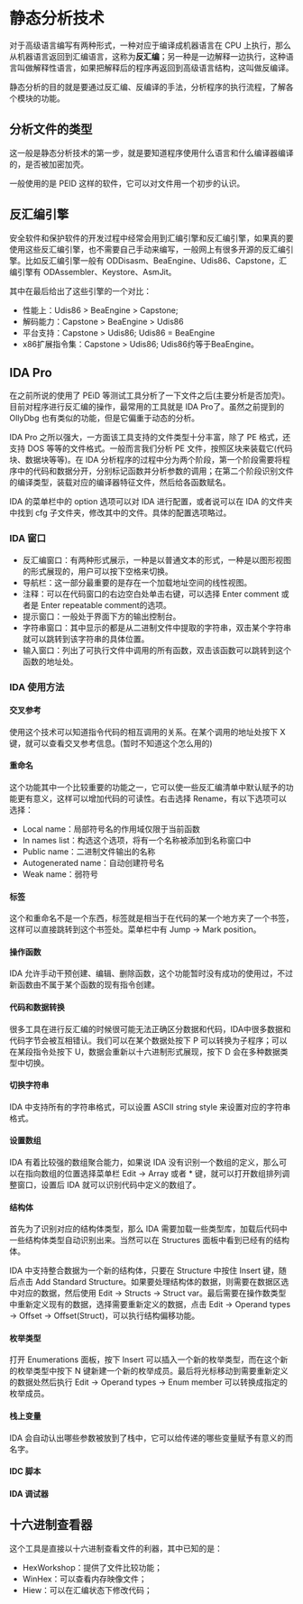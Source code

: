 # 静态分析技术

对于高级语言编写有两种形式，一种对应于编译成机器语言在 CPU 上执行，那么从机器语言返回到汇编语言，这称为**反汇编**；另一种是一边解释一边执行，这种语言叫做解释性语言，如果把解释后的程序再返回到高级语言结构，这叫做反编译。

静态分析的目的就是要通过反汇编、反编译的手法，分析程序的执行流程，了解各个模块的功能。

## 分析文件的类型

这一般是静态分析技术的第一步，就是要知道程序使用什么语言和什么编译器编译的，是否被加密加壳。

一般使用的是 PEID 这样的软件，它可以对文件用一个初步的认识。

## 反汇编引擎

安全软件和保护软件的开发过程中经常会用到汇编引擎和反汇编引擎，如果真的要使用这些反汇编引擎，也不需要自己手动来编写，一般网上有很多开源的反汇编引擎。比如反汇编引擎一般有 ODDisasm、BeaEngine、Udis86、Capstone，汇编引擎有 ODAssembler、Keystore、AsmJit。

其中在最后给出了这些引擎的一个对比：

* 性能上：Udis86 > BeaEngine > Capstone;
* 解码能力：Capstone > BeaEngine > Udis86
* 平台支持：Capstone > Udis86; Udis86 = BeaEngine
* x86扩展指令集：Capstone > Udis86; Udis86约等于BeaEngine。

## IDA Pro

在之前所说的使用了 PEiD 等测试工具分析了一下文件之后(主要分析是否加壳)。目前对程序进行反汇编的操作，最常用的工具就是 IDA Pro了。虽然之前提到的 OllyDbg 也有类似的功能，但是它偏重于动态的分析。

IDA Pro 之所以强大，一方面该工具支持的文件类型十分丰富，除了 PE 格式，还支持 DOS 等等的文件格式。一般而言我们分析 PE 文件，按照区块来装载它(代码块、数据块等等)。在 IDA 分析程序的过程中分为两个阶段，第一个阶段需要将程序中的代码和数据分开，分别标记函数并分析参数的调用；在第二个阶段识别文件的编译类型，装载对应的编译器特征文件，然后给各函数赋名。

IDA 的菜单栏中的 option 选项可以对 IDA 进行配置，或者说可以在 IDA 的文件夹中找到 cfg 子文件夹，修改其中的文件。具体的配置选项略过。

### IDA 窗口

* 反汇编窗口：有两种形式展示，一种是以普通文本的形式，一种是以图形视图的形式展现的，用户可以按下空格来切换。
* 导航栏：这一部分最重要的是存在一个加载地址空间的线性视图。
* 注释：可以在代码窗口的右边空白处单击右键，可以选择 Enter comment 或者是 Enter repeatable comment的选项。
* 提示窗口：一般处于界面下方的输出控制台。
* 字符串窗口：其中显示的都是从二进制文件中提取的字符串，双击某个字符串就可以跳转到该字符串的具体位置。
* 输入窗口：列出了可执行文件中调用的所有函数，双击该函数可以跳转到这个函数的地址处。

### IDA 使用方法

#### 交叉参考

使用这个技术可以知道指令代码的相互调用的关系。在某个调用的地址处按下 X 键，就可以查看交叉参考信息。(暂时不知道这个怎么用的)

#### 重命名

这个功能其中一个比较重要的功能之一，它可以使一些反汇编清单中默认赋予的功能更有意义，这样可以增加代码的可读性。右击选择 Rename，有以下选项可以选择：

* Local name：局部符号名的作用域仅限于当前函数
* In names list：构选这个选项，将有一个名称被添加到名称窗口中
* Public name：二进制文件输出的名称
* Autogenerated name：自动创建符号名
* Weak name：弱符号

#### 标签

这个和重命名不是一个东西，标签就是相当于在代码的某一个地方夹了一个书签，这样可以直接跳转到这个书签处。菜单栏中有 Jump -> Mark position。

#### 操作函数

IDA 允许手动干预创建、编辑、删除函数，这个功能暂时没有成功的使用过，不过新函数由不属于某个函数的现有指令创建。

#### 代码和数据转换

很多工具在进行反汇编的时候很可能无法正确区分数据和代码，IDA中很多数据和代码字节会被互相错认。我们可以在某个数据处按下 P 可以转换为子程序；可以在某段指令处按下 U，数据会重新以十六进制形式展现，按下 D 会在多种数据类型中切换。

#### 切换字符串

IDA 中支持所有的字符串格式，可以设置 ASCII string style 来设置对应的字符串格式。

#### 设置数组

IDA 有着比较强的数组聚合能力，如果说 IDA 没有识别一个数组的定义，那么可以在指向数组的位置选择菜单栏 Edit -> Array 或者 * 键，就可以打开数组排列调整窗口，设置后 IDA 就可以识别代码中定义的数组了。

#### 结构体

首先为了识别对应的结构体类型，那么 IDA 需要加载一些类型库，加载后代码中一些结构体类型自动识别出来。当然可以在 Structures 面板中看到已经有的结构体。

IDA 中支持整合数据为一个新的结构体，只要在 Structure 中按住 Insert 键，随后点击 Add Standard Structure。如果要处理结构体的数据，则需要在数据区选中对应的数据，然后使用 Edit -> Structs -> Struct var。最后需要在操作数类型中重新定义现有的数据，选择需要重新定义的数据，点击 Edit -> Operand types -> Offset -> Offset(Struct)，可以执行结构偏移功能。

#### 枚举类型

打开 Enumerations 面板，按下 Insert 可以插入一个新的枚举类型，而在这个新的枚举类型中按下 N 键新建一个新的枚举成员。最后将光标移动到需要重新定义的数据处然后执行 Edit -> Operand types -> Enum member 可以转换成指定的枚举成员。

#### 栈上变量

IDA 会自动认出哪些参数被放到了栈中，它可以给传递的哪些变量赋予有意义的而名字。

#### IDC 脚本

#### IDA 调试器

## 十六进制查看器

这个工具是直接以十六进制查看文件的利器，其中已知的是：

* HexWorkshop：提供了文件比较功能；
* WinHex：可以查看内存映像文件；
* Hiew：可以在汇编状态下修改代码；

